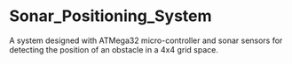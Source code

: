 # Sonar_Positioning_System
A system designed with ATMega32 micro-controller and sonar sensors for detecting the position  of an obstacle in a 4x4 grid space.
